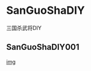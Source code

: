 # SanGuoShaDIY
三国杀武将DIY

 ## SanGuoShaDIY001
[img](https://github.com/KejuLiu/SanGuoShaDIY/blob/main/001.jpg)

 
